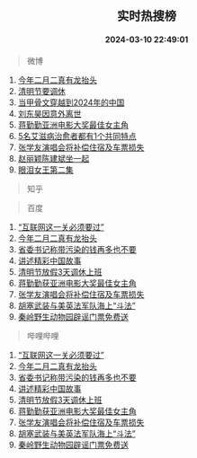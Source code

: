 <div align="center"><h2>实时热搜榜</h2><h4>2024-03-10 22:49:01</h4></div>

> 微博  

1. [今年二月二真有龙抬头](https://s.weibo.com/weibo?q=%23%E4%BB%8A%E5%B9%B4%E4%BA%8C%E6%9C%88%E4%BA%8C%E7%9C%9F%E6%9C%89%E9%BE%99%E6%8A%AC%E5%A4%B4%23&t=31&band_rank=1&Refer=top)<br />
2. [清明节要调休](https://s.weibo.com/weibo?q=%23%E6%B8%85%E6%98%8E%E8%8A%82%E8%A6%81%E8%B0%83%E4%BC%91%23&t=31&band_rank=2&Refer=top)<br />
3. [当甲骨文穿越到2024年的中国](https://s.weibo.com/weibo?q=%23%E5%BD%93%E7%94%B2%E9%AA%A8%E6%96%87%E7%A9%BF%E8%B6%8A%E5%88%B02024%E5%B9%B4%E7%9A%84%E4%B8%AD%E5%9B%BD%23&t=31&band_rank=3&Refer=top)<br />
4. [刘东昊因意外离世](https://s.weibo.com/weibo?q=%23%E5%88%98%E4%B8%9C%E6%98%8A%E5%9B%A0%E6%84%8F%E5%A4%96%E7%A6%BB%E4%B8%96%23&t=31&band_rank=4&Refer=top)<br />
5. [蒋勤勤亚洲电影大奖最佳女主角](https://s.weibo.com/weibo?q=%23%E8%92%8B%E5%8B%A4%E5%8B%A4%E4%BA%9A%E6%B4%B2%E7%94%B5%E5%BD%B1%E5%A4%A7%E5%A5%96%E6%9C%80%E4%BD%B3%E5%A5%B3%E4%B8%BB%E8%A7%92%23&t=31&band_rank=5&Refer=top)<br />
6. [5名艾滋病治愈者都有1个共同特点](https://s.weibo.com/weibo?q=%235%E5%90%8D%E8%89%BE%E6%BB%8B%E7%97%85%E6%B2%BB%E6%84%88%E8%80%85%E9%83%BD%E6%9C%891%E4%B8%AA%E5%85%B1%E5%90%8C%E7%89%B9%E7%82%B9%23&t=31&band_rank=6&Refer=top)<br />
7. [张学友演唱会将补偿住宿及车票损失](https://s.weibo.com/weibo?q=%23%E5%BC%A0%E5%AD%A6%E5%8F%8B%E6%BC%94%E5%94%B1%E4%BC%9A%E5%B0%86%E8%A1%A5%E5%81%BF%E4%BD%8F%E5%AE%BF%E5%8F%8A%E8%BD%A6%E7%A5%A8%E6%8D%9F%E5%A4%B1%23&t=31&band_rank=7&Refer=top)<br />
8. [赵丽颖陈建斌坐一起](https://s.weibo.com/weibo?q=%23%E8%B5%B5%E4%B8%BD%E9%A2%96%E9%99%88%E5%BB%BA%E6%96%8C%E5%9D%90%E4%B8%80%E8%B5%B7%23&t=31&band_rank=8&Refer=top)<br />
9. [眼泪女王第二集](https://s.weibo.com/weibo?q=%E7%9C%BC%E6%B3%AA%E5%A5%B3%E7%8E%8B%E7%AC%AC%E4%BA%8C%E9%9B%86&t=31&band_rank=9&Refer=top)<br />

> 知乎  


> 百度  

1. [“互联网这一关必须要过”](https://www.baidu.com/s?wd=%E2%80%9C%E4%BA%92%E8%81%94%E7%BD%91%E8%BF%99%E4%B8%80%E5%85%B3%E5%BF%85%E9%A1%BB%E8%A6%81%E8%BF%87%E2%80%9D&sa=fyb_news&rsv_dl=fyb_news)<br />
2. [今年二月二真有龙抬头](https://www.baidu.com/s?wd=%E4%BB%8A%E5%B9%B4%E4%BA%8C%E6%9C%88%E4%BA%8C%E7%9C%9F%E6%9C%89%E9%BE%99%E6%8A%AC%E5%A4%B4&sa=fyb_news&rsv_dl=fyb_news)<br />
3. [省委书记称带污染的钱再多也不要](https://www.baidu.com/s?wd=%E7%9C%81%E5%A7%94%E4%B9%A6%E8%AE%B0%E7%A7%B0%E5%B8%A6%E6%B1%A1%E6%9F%93%E7%9A%84%E9%92%B1%E5%86%8D%E5%A4%9A%E4%B9%9F%E4%B8%8D%E8%A6%81&sa=fyb_news&rsv_dl=fyb_news)<br />
4. [讲述精彩中国故事](https://www.baidu.com/s?wd=%E8%AE%B2%E8%BF%B0%E7%B2%BE%E5%BD%A9%E4%B8%AD%E5%9B%BD%E6%95%85%E4%BA%8B&sa=fyb_news&rsv_dl=fyb_news)<br />
5. [清明节放假3天调休上班](https://www.baidu.com/s?wd=%E6%B8%85%E6%98%8E%E8%8A%82%E6%94%BE%E5%81%873%E5%A4%A9%E8%B0%83%E4%BC%91%E4%B8%8A%E7%8F%AD&sa=fyb_news&rsv_dl=fyb_news)<br />
6. [蒋勤勤获亚洲电影大奖最佳女主角](https://www.baidu.com/s?wd=%E8%92%8B%E5%8B%A4%E5%8B%A4%E8%8E%B7%E4%BA%9A%E6%B4%B2%E7%94%B5%E5%BD%B1%E5%A4%A7%E5%A5%96%E6%9C%80%E4%BD%B3%E5%A5%B3%E4%B8%BB%E8%A7%92&sa=fyb_news&rsv_dl=fyb_news)<br />
7. [张学友演唱会将补偿住宿及车票损失](https://www.baidu.com/s?wd=%E5%BC%A0%E5%AD%A6%E5%8F%8B%E6%BC%94%E5%94%B1%E4%BC%9A%E5%B0%86%E8%A1%A5%E5%81%BF%E4%BD%8F%E5%AE%BF%E5%8F%8A%E8%BD%A6%E7%A5%A8%E6%8D%9F%E5%A4%B1&sa=fyb_news&rsv_dl=fyb_news)<br />
8. [胡塞武装与美英法军队海上“斗法”](https://www.baidu.com/s?wd=%E8%83%A1%E5%A1%9E%E6%AD%A6%E8%A3%85%E4%B8%8E%E7%BE%8E%E8%8B%B1%E6%B3%95%E5%86%9B%E9%98%9F%E6%B5%B7%E4%B8%8A%E2%80%9C%E6%96%97%E6%B3%95%E2%80%9D&sa=fyb_news&rsv_dl=fyb_news)<br />
9. [秦岭野生动物园辟谣门票免费送](https://www.baidu.com/s?wd=%E7%A7%A6%E5%B2%AD%E9%87%8E%E7%94%9F%E5%8A%A8%E7%89%A9%E5%9B%AD%E8%BE%9F%E8%B0%A3%E9%97%A8%E7%A5%A8%E5%85%8D%E8%B4%B9%E9%80%81&sa=fyb_news&rsv_dl=fyb_news)<br />

> 哔哩哔哩  

1. [“互联网这一关必须要过”](https://www.baidu.com/s?wd=%E2%80%9C%E4%BA%92%E8%81%94%E7%BD%91%E8%BF%99%E4%B8%80%E5%85%B3%E5%BF%85%E9%A1%BB%E8%A6%81%E8%BF%87%E2%80%9D&sa=fyb_news&rsv_dl=fyb_news)<br />
2. [今年二月二真有龙抬头](https://www.baidu.com/s?wd=%E4%BB%8A%E5%B9%B4%E4%BA%8C%E6%9C%88%E4%BA%8C%E7%9C%9F%E6%9C%89%E9%BE%99%E6%8A%AC%E5%A4%B4&sa=fyb_news&rsv_dl=fyb_news)<br />
3. [省委书记称带污染的钱再多也不要](https://www.baidu.com/s?wd=%E7%9C%81%E5%A7%94%E4%B9%A6%E8%AE%B0%E7%A7%B0%E5%B8%A6%E6%B1%A1%E6%9F%93%E7%9A%84%E9%92%B1%E5%86%8D%E5%A4%9A%E4%B9%9F%E4%B8%8D%E8%A6%81&sa=fyb_news&rsv_dl=fyb_news)<br />
4. [讲述精彩中国故事](https://www.baidu.com/s?wd=%E8%AE%B2%E8%BF%B0%E7%B2%BE%E5%BD%A9%E4%B8%AD%E5%9B%BD%E6%95%85%E4%BA%8B&sa=fyb_news&rsv_dl=fyb_news)<br />
5. [清明节放假3天调休上班](https://www.baidu.com/s?wd=%E6%B8%85%E6%98%8E%E8%8A%82%E6%94%BE%E5%81%873%E5%A4%A9%E8%B0%83%E4%BC%91%E4%B8%8A%E7%8F%AD&sa=fyb_news&rsv_dl=fyb_news)<br />
6. [蒋勤勤获亚洲电影大奖最佳女主角](https://www.baidu.com/s?wd=%E8%92%8B%E5%8B%A4%E5%8B%A4%E8%8E%B7%E4%BA%9A%E6%B4%B2%E7%94%B5%E5%BD%B1%E5%A4%A7%E5%A5%96%E6%9C%80%E4%BD%B3%E5%A5%B3%E4%B8%BB%E8%A7%92&sa=fyb_news&rsv_dl=fyb_news)<br />
7. [张学友演唱会将补偿住宿及车票损失](https://www.baidu.com/s?wd=%E5%BC%A0%E5%AD%A6%E5%8F%8B%E6%BC%94%E5%94%B1%E4%BC%9A%E5%B0%86%E8%A1%A5%E5%81%BF%E4%BD%8F%E5%AE%BF%E5%8F%8A%E8%BD%A6%E7%A5%A8%E6%8D%9F%E5%A4%B1&sa=fyb_news&rsv_dl=fyb_news)<br />
8. [胡塞武装与美英法军队海上“斗法”](https://www.baidu.com/s?wd=%E8%83%A1%E5%A1%9E%E6%AD%A6%E8%A3%85%E4%B8%8E%E7%BE%8E%E8%8B%B1%E6%B3%95%E5%86%9B%E9%98%9F%E6%B5%B7%E4%B8%8A%E2%80%9C%E6%96%97%E6%B3%95%E2%80%9D&sa=fyb_news&rsv_dl=fyb_news)<br />
9. [秦岭野生动物园辟谣门票免费送](https://www.baidu.com/s?wd=%E7%A7%A6%E5%B2%AD%E9%87%8E%E7%94%9F%E5%8A%A8%E7%89%A9%E5%9B%AD%E8%BE%9F%E8%B0%A3%E9%97%A8%E7%A5%A8%E5%85%8D%E8%B4%B9%E9%80%81&sa=fyb_news&rsv_dl=fyb_news)<br />
